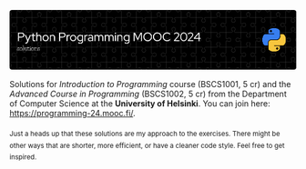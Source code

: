 ![Header](./github-header-image.png)

Solutions for _Introduction to Programming_ course (BSCS1001, 5 cr) and the _Advanced Course in Programming_ (BSCS1002, 5 cr) from the Department of Computer Science at the **University of Helsinki**. You can join here: https://programming-24.mooc.fi/.


<sub>Just a heads up that these solutions are my approach to the exercises. There might be other ways that are shorter, more efficient, or have a cleaner code style. Feel free to get inspired.</sub>
